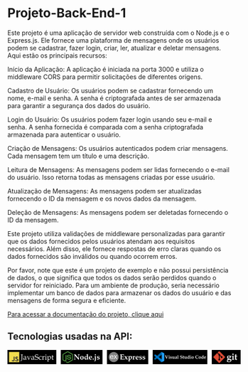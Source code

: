 # Projeto-Back-End-1

Este projeto é uma aplicação de servidor web construída com o Node.js e o Express.js. Ele fornece uma plataforma de mensagens onde os usuários podem se cadastrar, fazer login, criar, ler, atualizar e deletar mensagens. Aqui estão os principais recursos:

Início da Aplicação: A aplicação é iniciada na porta 3000 e utiliza o middleware CORS para permitir solicitações de diferentes origens.

Cadastro de Usuário: Os usuários podem se cadastrar fornecendo um nome, e-mail e senha. A senha é criptografada antes de ser armazenada para garantir a segurança dos dados do usuário.

Login do Usuário: Os usuários podem fazer login usando seu e-mail e senha. A senha fornecida é comparada com a senha criptografada armazenada para autenticar o usuário.

Criação de Mensagens: Os usuários autenticados podem criar mensagens. Cada mensagem tem um título e uma descrição.

Leitura de Mensagens: As mensagens podem ser lidas fornecendo o e-mail do usuário. Isso retorna todas as mensagens criadas por esse usuário.

Atualização de Mensagens: As mensagens podem ser atualizadas fornecendo o ID da mensagem e os novos dados da mensagem.

Deleção de Mensagens: As mensagens podem ser deletadas fornecendo o ID da mensagem.

Este projeto utiliza validações de middleware personalizadas para garantir que os dados fornecidos pelos usuários atendam aos requisitos necessários. Além disso, ele fornece respostas de erro claras quando os dados fornecidos são inválidos ou quando ocorrem erros.

Por favor, note que este é um projeto de exemplo e não possui persistência de dados, o que significa que todos os dados serão perdidos quando o servidor for reiniciado. Para um ambiente de produção, seria necessário implementar um banco de dados para armazenar os dados do usuário e das mensagens de forma segura e eficiente.

[Para acessar a documentação do projeto, clique aqui](https://documenter.getpostman.com/view/34269147/2sA3BuW8vm)

## Tecnologias usadas na API:

<div style="display: flex; gap: 10px;">
  <img src="./images/javaScript.jpg" style="width: 110px; height: auto;" alt="JavaScript">
  <img src="./images/nodeJs.jpg" style="width: 110px; height: 32px;" alt="Node.js">
  <img src="./images/express.jpg" style="width: 110px; height: 32px;" alt="Express.js">
  <img src="./images/vsCode.jpg" style="width: 140px; height: 32px;" alt="VS Code">
  <img src="./images/git.jpg" style="width: 65px; height: 32px;" alt="Git">
</div>
